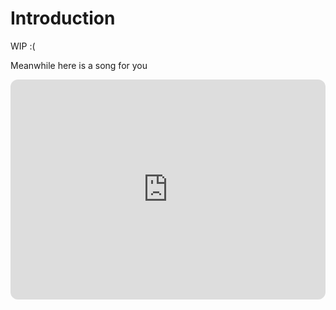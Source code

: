 # Introduction

WIP :(

Meanwhile here is a song for you
<iframe style="border-radius:12px" src="https://open.spotify.com/embed/track/6IlHIPOMYIiukQzPlFcRly?utm_source=generator" width="100%" height="352" frameBorder="0" allowfullscreen="" allow="autoplay; clipboard-write; encrypted-media; fullscreen; picture-in-picture" loading="lazy"></iframe>
